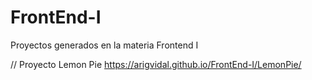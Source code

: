 # FrontEnd-I
Proyectos generados en la materia Frontend I

// Proyecto Lemon Pie
https://arigvidal.github.io/FrontEnd-I/LemonPie/
